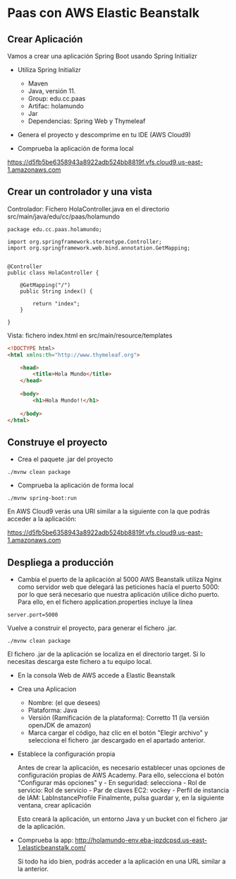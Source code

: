 # Paas con AWS Elastic Beanstalk


## Crear Aplicación

Vamos a crear una aplicación Spring Boot usando Spring Initializr

- Utiliza Spring Initializr

    - Maven
    - Java, versión 11.
    - Group: edu.cc.paas
    - Artifac: holamundo
    - Jar
    - Dependencias: Spring Web y Thymeleaf

- Genera el proyecto y descomprime en tu IDE (AWS Cloud9)

- Comprueba la aplicación de forma local

https://d5fb5be6358943a8922adb524bb8819f.vfs.cloud9.us-east-1.amazonaws.com


## Crear un controlador y una vista

Controlador: Fichero HolaController.java en el directorio src/main/java/edu/cc/paas/holamundo

```
package edu.cc.paas.holamundo;

import org.springframework.stereotype.Controller;
import org.springframework.web.bind.annotation.GetMapping;


@Controller
public class HolaController {
    
    @GetMapping("/")
	public String index() {
	    
		return "index";
	}
    
}
```
Vista: fichero index.html en src/main/resource/templates

```html
<!DOCTYPE html>
<html xmlns:th="http://www.thymeleaf.org">

    <head>
        <title>Hola Mundo</title>
    </head>
    
    <body>
        <h1>Hola Mundo!!</h1>
	
	</body>
</html>

```

## Construye el proyecto

- Crea el paquete .jar del proyecto

```
./mvnw clean package
```

- Comprueba la aplicación de forma local
 
```
./mvnw spring-boot:run

```

En AWS Cloud9 verás una URl similar a la siguiente con la que podrás acceder a la aplicación:

https://d5fb5be6358943a8922adb524bb8819f.vfs.cloud9.us-east-1.amazonaws.com



## Despliega a producción 

- Cambia el puerto de la aplicación al 5000
AWS Beanstalk utiliza Nginx como servidor web que delegará las peticiones hacía el puerto 5000: por lo que será necesario que nuestra aplicación
utilice dicho puerto. Para ello, en el fichero application.properties incluye la línea

```
server.port=5000
```
Vuelve a construir el proyecto, para generar el fichero .jar.

```
./mvnw clean package
```

El fichero .jar de la aplicación se localiza en el directorio target. Si lo necesitas descarga este fichero a tu equipo local.

- En la consola Web de AWS accede a Elastic Beanstalk

- Crea una Aplicacion

    - Nombre: (el que desees)
    - Plataforma: Java
    - Versión (Ramificación de la plataforma): Corretto 11  (la versión openJDK de amazon)
    - Marca cargar el código, haz clic en el botón "Elegir archivo" y selecciona el fichero .jar descargado en el apartado anterior.
    
- Establece la configuración propia 

    Antes de crear la aplicación, es necesario establecer unas opciones de configuración propias de AWS Academy.
    Para ello, selecciona el botón "Configurar más opciones" y 
        - En seguridad: selecciona
            - Rol de servicio: Rol de servicio
            - Par de claves EC2: vockey
            - Perfil de instancia de IAM: LabInstanceProfile
    Finalmente, pulsa guardar y, en la siguiente ventana, crear aplicación

    Esto creará la aplicación, un entorno Java y un bucket con el fichero .jar de la aplicación.

- Comprueba la app: http://holamundo-env.eba-jpzdcpsd.us-east-1.elasticbeanstalk.com/

    Si todo ha ido bien, podrás acceder a la aplicación en una URL similar a la anterior.